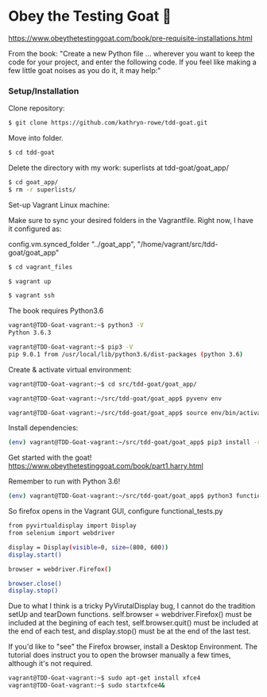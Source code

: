 # Obey the Testing Goat  :goat:
https://www.obeythetestinggoat.com/book/pre-requisite-installations.html

From the book: "Create a new Python file ... wherever you want to keep the code for your project, and enter the following code. If you feel like making a few little goat noises as you do it, it may help:"

### Setup/Installation

Clone repository:

```sh
$ git clone https://github.com/kathryn-rowe/tdd-goat.git
```
Move into folder.

```sh
$ cd tdd-goat
```
Delete the directory with my work: superlists at tdd-goat/goat_app/

```sh
$ cd goat_app/
$ rm -r superlists/
```

Set-up Vagrant Linux machine:

Make sure to sync your desired folders in the Vagrantfile. Right now, I have it configured as:

config.vm.synced_folder "../goat_app", "/home/vagrant/src/tdd-goat/goat_app"


```sh
$ cd vagrant_files
```
```sh
$ vagrant up
```
```sh
$ vagrant ssh
```
The book requires Python3.6

```sh
vagrant@TDD-Goat-vagrant:~$ python3 -V
Python 3.6.3
```
```sh
vagrant@TDD-Goat-vagrant:~$ pip3 -V
pip 9.0.1 from /usr/local/lib/python3.6/dist-packages (python 3.6)
```
Create & activate virtual environment:

```sh
vagrant@TDD-Goat-vagrant:~$ cd src/tdd-goat/goat_app/
```
```sh
vagrant@TDD-Goat-vagrant:~/src/tdd-goat/goat_app$ pyvenv env
```
```sh
vagrant@TDD-Goat-vagrant:~/src/tdd-goat/goat_app$ source env/bin/activate
```
Install dependencies:

```sh
(env) vagrant@TDD-Goat-vagrant:~/src/tdd-goat/goat_app$ pip3 install -r requirements.txt
```
Get started with the goat! https://www.obeythetestinggoat.com/book/part1.harry.html

Remember to run with Python 3.6!

```sh
(env) vagrant@TDD-Goat-vagrant:~/src/tdd-goat/goat_app$ python3 functional_tests.py
```
So firefox opens in the Vagrant GUI, configure functional_tests.py

```sh
from pyvirtualdisplay import Display
from selenium import webdriver

display = Display(visible=0, size=(800, 600))
display.start()

browser = webdriver.Firefox()

browser.close()
display.stop()
```
Due to what I think is a tricky PyVirutalDisplay bug, I cannot do the tradition setUp and tearDown functions. self.browser = webdriver.Firefox() must be included at the begining of each test, self.browser.quit() must be included at the end of each test, and display.stop() must be at the end of the last test.


If you'd like to "see" the Firefox browser, install a Desktop Environment. The tutorial does instruct you to open the browser manually a few times, although it's not required.

```sh
vagrant@TDD-Goat-vagrant:~$ sudo apt-get install xfce4
vagrant@TDD-Goat-vagrant:~$ sudo startxfce4&
```